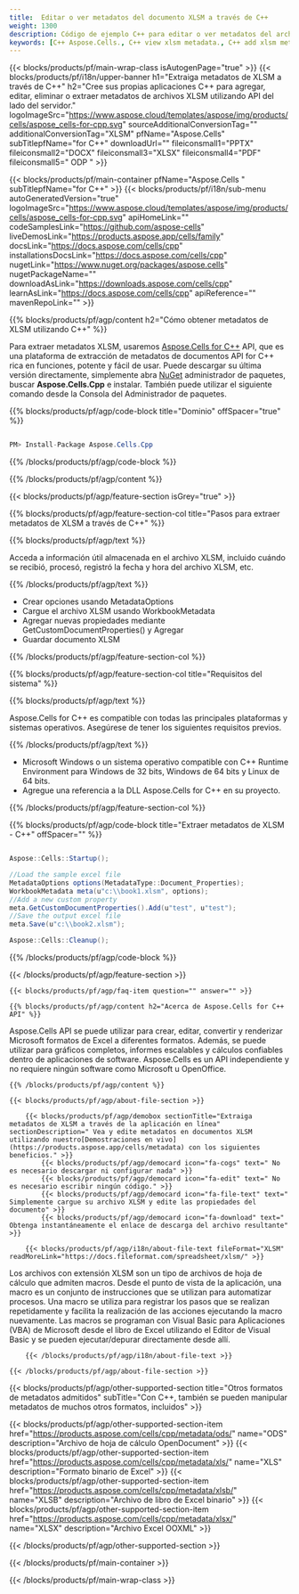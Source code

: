 ```yaml
---
title:  Editar o ver metadatos del documento XLSM a través de C++
weight: 1300
description: Código de ejemplo C++ para editar o ver metadatos del archivo XLSM en el entorno de ejecución C++ para Windows de 32 bits, Windows de 64 bits y Linux de 64 bits.
keywords: [C++ Aspose.Cells., C++ view xlsm metadata., C++ add xlsm metadata., C++ insert xlsm metadata., C++ edit xlsm metadata., C++ remove xlsm metadata., C++ extract xlsm metadata., C++ modify xlsm metadata]
---
```

{{< blocks/products/pf/main-wrap-class isAutogenPage="true" >}}
{{< blocks/products/pf/i18n/upper-banner h1="Extraiga metadatos de XLSM a través de C++" h2="Cree sus propias aplicaciones C++ para agregar, editar, eliminar o extraer metadatos de archivos XLSM utilizando API del lado del servidor." logoImageSrc="https://www.aspose.cloud/templates/aspose/img/products/cells/aspose_cells-for-cpp.svg" sourceAdditionalConversionTag="" additionalConversionTag="XLSM" pfName="Aspose.Cells" subTitlepfName="for C++" downloadUrl="" fileiconsmall1="PPTX" fileiconsmall2="DOCX" fileiconsmall3="XLSX" fileiconsmall4="PDF" fileiconsmall5=" ODP " >}}

{{< blocks/products/pf/main-container pfName="Aspose.Cells " subTitlepfName="for C++" >}}
{{< blocks/products/pf/i18n/sub-menu autoGeneratedVersion="true" logoImageSrc="https://www.aspose.cloud/templates/aspose/img/products/cells/aspose_cells-for-cpp.svg" apiHomeLink="" codeSamplesLink="https://github.com/aspose-cells" liveDemosLink="https://products.aspose.app/cells/family" docsLink="https://docs.aspose.com/cells/cpp" installationsDocsLink="https://docs.aspose.com/cells/cpp" nugetLink="https://www.nuget.org/packages/aspose.cells" nugetPackageName="" downloadAsLink="https://downloads.aspose.com/cells/cpp" learnAsLink="https://docs.aspose.com/cells/cpp" apiReference="" mavenRepoLink="" >}}

{{% blocks/products/pf/agp/content h2="Cómo obtener metadatos de XLSM utilizando C++" %}}

Para extraer metadatos XLSM, usaremos
 [Aspose.Cells for C++](https://products.aspose.com/cells/cpp) 
 API, que es una plataforma de extracción de metadatos de documentos API for C++ rica en funciones, potente y fácil de usar. Puede descargar su última versión directamente, simplemente abra
 [NuGet](https://www.nuget.org/packages/aspose.cells) 
 administrador de paquetes, buscar
 **Aspose.Cells.Cpp** 
 e instalar. También puede utilizar el siguiente comando desde la Consola del Administrador de paquetes.

{{% blocks/products/pf/agp/code-block title="Dominio" offSpacer="true" %}}

```cs

PM> Install-Package Aspose.Cells.Cpp

```

{{% /blocks/products/pf/agp/code-block %}}

{{% /blocks/products/pf/agp/content %}}

{{< blocks/products/pf/agp/feature-section isGrey="true" >}}

{{% blocks/products/pf/agp/feature-section-col title="Pasos para extraer metadatos de XLSM a través de C++" %}}

{{% blocks/products/pf/agp/text %}}

 Acceda a información útil almacenada en el archivo XLSM, incluido cuándo se recibió, procesó, registró la fecha y hora del archivo XLSM, etc.

{{% /blocks/products/pf/agp/text %}}

+ Crear opciones usando MetadataOptions
+ Cargue el archivo XLSM usando WorkbookMetadata
+ Agregar nuevas propiedades mediante GetCustomDocumentProperties() y Agregar
+ Guardar documento XLSM

{{% /blocks/products/pf/agp/feature-section-col %}}

{{% blocks/products/pf/agp/feature-section-col title="Requisitos del sistema" %}}

{{% blocks/products/pf/agp/text %}}

 Aspose.Cells for C++ es compatible con todas las principales plataformas y sistemas operativos. Asegúrese de tener los siguientes requisitos previos.

{{% /blocks/products/pf/agp/text %}}

-  Microsoft Windows o un sistema operativo compatible con C++ Runtime Environment para Windows de 32 bits, Windows de 64 bits y Linux de 64 bits.
-  Agregue una referencia a la DLL Aspose.Cells for C++ en su proyecto.

{{% /blocks/products/pf/agp/feature-section-col %}}

{{% blocks/products/pf/agp/code-block title="Extraer metadatos de XLSM - C++" offSpacer="" %}}

```cs

Aspose::Cells::Startup();

//Load the sample excel file
MetadataOptions options(MetadataType::Document_Properties);
WorkbookMetadata meta(u"c:\\book1.xlsm", options);
//Add a new custom property
meta.GetCustomDocumentProperties().Add(u"test", u"test");
//Save the output excel file
meta.Save(u"c:\\book2.xlsm"); 

Aspose::Cells::Cleanup();

```

{{% /blocks/products/pf/agp/code-block %}}

{{< /blocks/products/pf/agp/feature-section >}}

    {{< blocks/products/pf/agp/faq-item question="" answer="" >}}
 

<!-- aboutfile Starts -->

    {{% blocks/products/pf/agp/content h2="Acerca de Aspose.Cells for C++ API" %}}

 Aspose.Cells API se puede utilizar para crear, editar, convertir y renderizar Microsoft formatos de Excel a diferentes formatos. Además, se puede utilizar para gráficos completos, informes escalables y cálculos confiables dentro de aplicaciones de software. Aspose.Cells es un API independiente y no requiere ningún software como Microsoft u OpenOffice.



    {{% /blocks/products/pf/agp/content %}}

    {{< blocks/products/pf/agp/about-file-section >}}

        {{< blocks/products/pf/agp/demobox sectionTitle="Extraiga metadatos de XLSM a través de la aplicación en línea" sectionDescription=" Vea y edite metadatos en documentos XLSM utilizando nuestro[Demostraciones en vivo](https://products.aspose.app/cells/metadata) con los siguientes beneficios." >}}
            {{< blocks/products/pf/agp/democard icon="fa-cogs" text=" No es necesario descargar ni configurar nada" >}}
            {{< blocks/products/pf/agp/democard icon="fa-edit" text=" No es necesario escribir ningún código." >}}
            {{< blocks/products/pf/agp/democard icon="fa-file-text" text=" Simplemente cargue su archivo XLSM y edite las propiedades del documento" >}}
            {{< blocks/products/pf/agp/democard icon="fa-download" text=" Obtenga instantáneamente el enlace de descarga del archivo resultante" >}}

        {{< blocks/products/pf/agp/i18n/about-file-text fileFormat="XLSM" readMoreLink="https://docs.fileformat.com/spreadsheet/xlsm/" >}}
Los archivos con extensión XLSM son un tipo de archivos de hoja de cálculo que admiten macros. Desde el punto de vista de la aplicación, una macro es un conjunto de instrucciones que se utilizan para automatizar procesos. Una macro se utiliza para registrar los pasos que se realizan repetidamente y facilita la realización de las acciones ejecutando la macro nuevamente. Las macros se programan con Visual Basic para Aplicaciones (VBA) de Microsoft desde el libro de Excel utilizando el Editor de Visual Basic y se pueden ejecutar/depurar directamente desde allí.

        {{< /blocks/products/pf/agp/i18n/about-file-text >}}

    {{< /blocks/products/pf/agp/about-file-section >}}

<!-- aboutfile Ends -->

{{< blocks/products/pf/agp/other-supported-section title="Otros formatos de metadatos admitidos" subTitle="Con C++, también se pueden manipular metadatos de muchos otros formatos, incluidos" >}}

{{< blocks/products/pf/agp/other-supported-section-item href="https://products.aspose.com/cells/cpp/metadata/ods/" name="ODS" description="Archivo de hoja de cálculo OpenDocument" >}}
{{< blocks/products/pf/agp/other-supported-section-item href="https://products.aspose.com/cells/cpp/metadata/xls/" name="XLS" description="Formato binario de Excel" >}}
{{< blocks/products/pf/agp/other-supported-section-item href="https://products.aspose.com/cells/cpp/metadata/xlsb/" name="XLSB" description="Archivo de libro de Excel binario" >}}
{{< blocks/products/pf/agp/other-supported-section-item href="https://products.aspose.com/cells/cpp/metadata/xlsx/" name="XLSX" description="Archivo Excel OOXML" >}}

{{< /blocks/products/pf/agp/other-supported-section >}}

{{< /blocks/products/pf/main-container >}}
    
{{< /blocks/products/pf/main-wrap-class >}}
